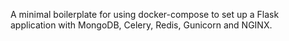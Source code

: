 A minimal boilerplate for using docker-compose to set up a Flask application 
with MongoDB, Celery, Redis, Gunicorn and NGINX.
